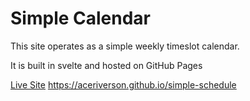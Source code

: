 # Simple Calendar

This site operates as a simple weekly timeslot calendar.

It is built in svelte and hosted on GitHub Pages

[Live Site](https://aceriverson.github.io/simple-schedule)
https://aceriverson.github.io/simple-schedule
